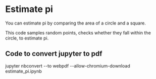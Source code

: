 # Estimate pi

You can estimate pi by comparing the area of a circle and a square. 

This code samples random points, checks whether they fall within the circle, to estimate pi.


## Code to convert jupyter to pdf

jupyter nbconvert --to webpdf --allow-chromium-download estimate_pi.ipynb